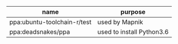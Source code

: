 |         name         | purpose   |
| -------------------- | --------- |
| ppa:ubuntu-toolchain-r/test | used by Mapnik |
| ppa:deadsnakes/ppa   | used to install Python3.6 |
